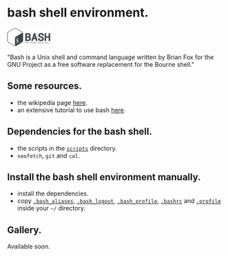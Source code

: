 # bash shell environment.

<img src="logo.png" width="100">

"Bash is a Unix shell and command language written by Brian Fox for the GNU Project as a free software replacement for the Bourne shell."


## Some resources.
- the wikipedia page [here](https://en.wikipedia.org/wiki/Bash_(Unix_shell)).
- an extensive tutorial to use bash [here](https://tldp.org/LDP/Bash-Beginners-Guide/html/index.html).

## Dependencies for the bash shell.
- the scripts in the [`scripts`] directory.
- `neofetch`, `git` and `cal`.

## Install the bash shell environment manually.
- install the dependencies.
- copy [`.bash_aliases`], [`.bash_logout`], [`.bash_profile`], [`.bashrc`] and [`.profile`] inside your `~/` directory.

## Gallery.
Available soon.

[`scripts`]:       https://github.com/a2n-s/dotfiles/blob/main/scripts
[`.bash_aliases`]: https://github.com/a2n-s/dotfiles/blob/main/.bash_aliases
[`.bash_logout`]:  https://github.com/a2n-s/dotfiles/blob/main/.bash_logout
[`.bash_profile`]: https://github.com/a2n-s/dotfiles/blob/main/.bash_profile
[`.bashrc`]:       https://github.com/a2n-s/dotfiles/blob/main/.bashrc
[`.profile`]:      https://github.com/a2n-s/dotfiles/blob/main/.profile

